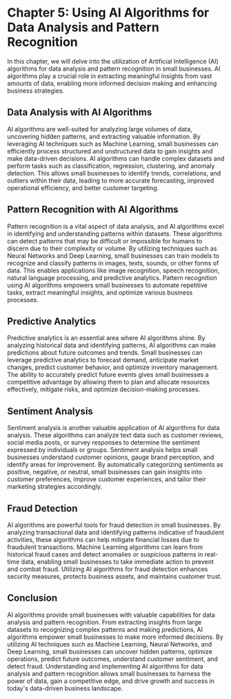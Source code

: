 Chapter 5: Using AI Algorithms for Data Analysis and Pattern Recognition
========================================================================

In this chapter, we will delve into the utilization of Artificial Intelligence (AI) algorithms for data analysis and pattern recognition in small businesses. AI algorithms play a crucial role in extracting meaningful insights from vast amounts of data, enabling more informed decision making and enhancing business strategies.

Data Analysis with AI Algorithms
--------------------------------

AI algorithms are well-suited for analyzing large volumes of data, uncovering hidden patterns, and extracting valuable information. By leveraging AI techniques such as Machine Learning, small businesses can efficiently process structured and unstructured data to gain insights and make data-driven decisions. AI algorithms can handle complex datasets and perform tasks such as classification, regression, clustering, and anomaly detection. This allows small businesses to identify trends, correlations, and outliers within their data, leading to more accurate forecasting, improved operational efficiency, and better customer targeting.

Pattern Recognition with AI Algorithms
--------------------------------------

Pattern recognition is a vital aspect of data analysis, and AI algorithms excel in identifying and understanding patterns within datasets. These algorithms can detect patterns that may be difficult or impossible for humans to discern due to their complexity or volume. By utilizing techniques such as Neural Networks and Deep Learning, small businesses can train models to recognize and classify patterns in images, texts, sounds, or other forms of data. This enables applications like image recognition, speech recognition, natural language processing, and predictive analytics. Pattern recognition using AI algorithms empowers small businesses to automate repetitive tasks, extract meaningful insights, and optimize various business processes.

Predictive Analytics
--------------------

Predictive analytics is an essential area where AI algorithms shine. By analyzing historical data and identifying patterns, AI algorithms can make predictions about future outcomes and trends. Small businesses can leverage predictive analytics to forecast demand, anticipate market changes, predict customer behavior, and optimize inventory management. The ability to accurately predict future events gives small businesses a competitive advantage by allowing them to plan and allocate resources effectively, mitigate risks, and optimize decision-making processes.

Sentiment Analysis
------------------

Sentiment analysis is another valuable application of AI algorithms for data analysis. These algorithms can analyze text data such as customer reviews, social media posts, or survey responses to determine the sentiment expressed by individuals or groups. Sentiment analysis helps small businesses understand customer opinions, gauge brand perception, and identify areas for improvement. By automatically categorizing sentiments as positive, negative, or neutral, small businesses can gain insights into customer preferences, improve customer experiences, and tailor their marketing strategies accordingly.

Fraud Detection
---------------

AI algorithms are powerful tools for fraud detection in small businesses. By analyzing transactional data and identifying patterns indicative of fraudulent activities, these algorithms can help mitigate financial losses due to fraudulent transactions. Machine Learning algorithms can learn from historical fraud cases and detect anomalies or suspicious patterns in real-time data, enabling small businesses to take immediate action to prevent and combat fraud. Utilizing AI algorithms for fraud detection enhances security measures, protects business assets, and maintains customer trust.

Conclusion
----------

AI algorithms provide small businesses with valuable capabilities for data analysis and pattern recognition. From extracting insights from large datasets to recognizing complex patterns and making predictions, AI algorithms empower small businesses to make more informed decisions. By utilizing AI techniques such as Machine Learning, Neural Networks, and Deep Learning, small businesses can uncover hidden patterns, optimize operations, predict future outcomes, understand customer sentiment, and detect fraud. Understanding and implementing AI algorithms for data analysis and pattern recognition allows small businesses to harness the power of data, gain a competitive edge, and drive growth and success in today's data-driven business landscape.
